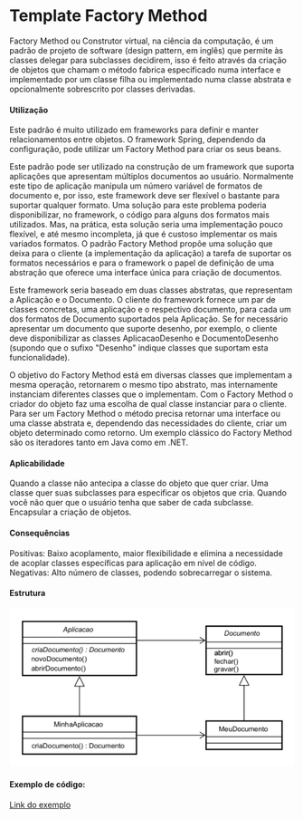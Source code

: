 # Template Factory Method

Factory Method ou Construtor virtual, na ciência da computação, é um padrão de projeto de software (design pattern, em inglês) que permite às classes delegar para subclasses decidirem, isso é feito através da criação de objetos que chamam o método fabrica especificado numa interface e implementado por um classe filha ou implementado numa classe abstrata e opcionalmente sobrescrito por classes derivadas.

#### Utilização
Este padrão é muito utilizado em frameworks para definir e manter relacionamentos entre objetos. O framework Spring, dependendo da configuração, pode utilizar um Factory Method para criar os seus beans.

Este padrão pode ser utilizado na construção de um framework que suporta aplicações que apresentam múltiplos documentos ao usuário. Normalmente este tipo de aplicação manipula um número variável de formatos de documento e, por isso, este framework deve ser flexível o bastante para suportar qualquer formato. Uma solução para este problema poderia disponibilizar, no framework, o código para alguns dos formatos mais utilizados. Mas, na prática, esta solução seria uma implementação pouco flexível, e até mesmo incompleta, já que é custoso implementar os mais variados formatos. O padrão Factory Method propõe uma solução que deixa para o cliente (a implementação da aplicação) a tarefa de suportar os formatos necessários e para o framework o papel de definição de uma abstração que oferece uma interface única para criação de documentos.

Este framework seria baseado em duas classes abstratas, que representam a Aplicação e o Documento. O cliente do framework fornece um par de classes concretas, uma aplicação e o respectivo documento, para cada um dos formatos de Documento suportados pela Aplicação. Se for necessário apresentar um documento que suporte desenho, por exemplo, o cliente deve disponibilizar as classes AplicacaoDesenho e DocumentoDesenho (supondo que o sufixo "Desenho" indique classes que suportam esta funcionalidade).

O objetivo do Factory Method está em diversas classes que implementam a mesma operação, retornarem o mesmo tipo abstrato, mas internamente instanciam diferentes classes que o implementam. Com o Factory Method o criador do objeto faz uma escolha de qual classe instanciar para o cliente. Para ser um Factory Method o método precisa retornar uma interface ou uma classe abstrata e, dependendo das necessidades do cliente, criar um objeto determinado como retorno. Um exemplo clássico do Factory Method são os iteradores tanto em Java como em .NET.


#### Aplicabilidade 
Quando a classe não antecipa a classe do objeto que quer criar.
Uma classe quer suas subclasses para especificar os objetos que cria.
Quando você não quer que o usuário tenha que saber de cada subclasse.
Encapsular a criação de objetos.

#### Consequências
Positivas: Baixo acoplamento, maior flexibilidade e elimina a necessidade de acoplar classes específicas para aplicação em nível de código.
Negativas: Alto número de classes, podendo sobrecarregar o sistema.

#### Estrutura

![Estrutura](https://github.com/Felipecasadia/Estudos/blob/master/FactoryMethod/FactoryMethod.png)

#### Exemplo de código:

[Link do exemplo](https://github.com/Felipecasadia/Estudos/tree/master/FactoryMethod/Exemplo%20Java)
